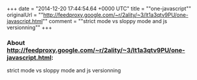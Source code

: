 +++
date = "2014-12-20 17:44:54.64 +0000 UTC"
title = ""one-javascript""
originalUrl = ""http://feedproxy.google.com/~r/2ality/~3/lt1a3qtv9PU/one-javascript.html""
comment = ""strict mode vs sloppy mode and js versionning""
+++

### About http://feedproxy.google.com/~r/2ality/~3/lt1a3qtv9PU/one-javascript.html:

strict mode vs sloppy mode and js versionning
